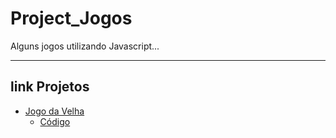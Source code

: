 # Project_Jogos

<p>Alguns jogos utilizando Javascript...</p>

---

## link Projetos

- [Jogo da Velha]()
  - [Código]() 
